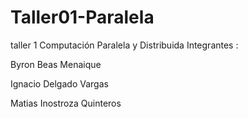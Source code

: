# Taller01-Paralela
taller 1 Computación Paralela y Distribuida
Integrantes :

Byron Beas Menaique

Ignacio Delgado Vargas

Matias Inostroza Quinteros

